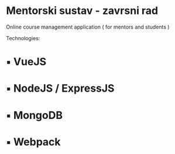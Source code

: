 # Mentorski sustav - zavrsni rad

Online course management application ( for mentors and students )

Technologies:
# ▪ VueJS
# ▪ NodeJS / ExpressJS
# ▪ MongoDB
# ▪ Webpack
